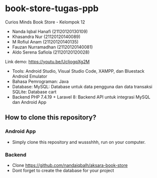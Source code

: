 # book-store-tugas-ppb

Curios Minds Book Store - Kelompok 12

- Nanda Iqbal Hanafi (21120120130109)
- Khasandra Nur  (21120120140089)
- M Rofiul Anam  (21120120140135)
- Fauzan Nurramadhan (21120120140081)
- Aldo Serena Safiola (21120120120028)

Link demo: https://youtu.be/UcIjogqXg2M

- Tools: Android Studio, Visual Studio Code, XAMPP, dan Bluestack Android Emulator 
- Bahasa Pemrograman: Java
- Database: 
MySQL: Database untuk data pengguna  dan data transaksi
SQLite: Database cart 
- Backend PHP 7.4.19 + Laravel 8: Backend API untuk integrasi MySQL dan Android App

## How to clone this repository?
### Android App
- Simply clone this repository and wussshhh, run on your computer.

### Backend
- Clone https://github.com/nandaiqbalh/aksara-book-store
- Dont forget to create the database for your project
